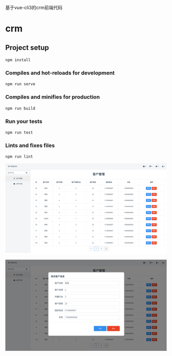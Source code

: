 
基于vue-cli3的crm前端代码
# crm

## Project setup
```
npm install
```

### Compiles and hot-reloads for development
```
npm run serve
```

### Compiles and minifies for production
```
npm run build
```

### Run your tests
```
npm run test
```

### Lints and fixes files
```
npm run lint
```

![主页](https://github.com/wbzhou1992/crm/blob/master/ReadMeImages/home.png)

![弹窗](https://github.com/wbzhou1992/crm/blob/master/ReadMeImages/pop.png)